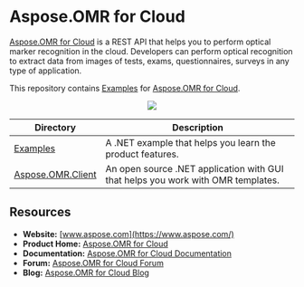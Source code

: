 # Aspose.OMR for Cloud

[Aspose.OMR for Cloud](https://products.aspose.cloud/omr/cloud) is a REST API that helps you to perform optical marker recognition in the cloud. Developers can perform optical recognition to extract data from images of tests, exams, questionnaires, surveys in any type of application.

This repository contains [Examples](Examples) for [Aspose.OMR for Cloud](https://products.aspose.cloud/omr/cloud).

<p align="center">
  <a href="https://github.com/aspose-omr/Aspose.OMR-for-Cloud/archive/master.zip">
    <img src="http://i.imgur.com/hwNhrGZ.png" />
  </a>
</p>


Directory | Description
--------- | -----------
[Examples](Examples)  | A .NET example that helps you learn the product features.
[Aspose.OMR.Client](OMRclient)  | An open source .NET application with GUI that helps you work with OMR templates.

## Resources

+ **Website:** [www.aspose.com](https://www.aspose.com/)
+ **Product Home:** [Aspose.OMR for Cloud](https://products.aspose.cloud/omr/cloud)
+ **Documentation:** [Aspose.OMR for Cloud Documentation](https://docs.aspose.cloud/display/omrcloud/Home)
+ **Forum:** [Aspose.OMR for Cloud Forum](https://forum.aspose.cloud/c/omr)
+ **Blog:** [Aspose.OMR for Cloud Blog](https://blog.aspose.cloud/category/aspose-products/aspose.omr-product-family/)